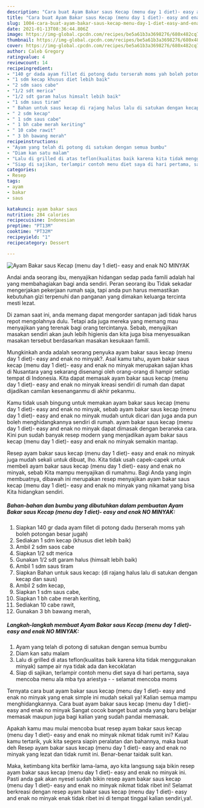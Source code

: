 ```yaml
---
description: "Cara buat Ayam Bakar saus Kecap (menu day 1 diet)- easy and enak NO MINYAK Sederhana Untuk Jualan"
title: "Cara buat Ayam Bakar saus Kecap (menu day 1 diet)- easy and enak NO MINYAK Sederhana Untuk Jualan"
slug: 1004-cara-buat-ayam-bakar-saus-kecap-menu-day-1-diet-easy-and-enak-no-minyak-sederhana-untuk-jualan
date: 2021-01-13T08:36:44.806Z
image: https://img-global.cpcdn.com/recipes/be5a61b3a3698276/680x482cq70/ayam-bakar-saus-kecap-menu-day-1-diet-easy-and-enak-no-minyak-foto-resep-utama.jpg
thumbnail: https://img-global.cpcdn.com/recipes/be5a61b3a3698276/680x482cq70/ayam-bakar-saus-kecap-menu-day-1-diet-easy-and-enak-no-minyak-foto-resep-utama.jpg
cover: https://img-global.cpcdn.com/recipes/be5a61b3a3698276/680x482cq70/ayam-bakar-saus-kecap-menu-day-1-diet-easy-and-enak-no-minyak-foto-resep-utama.jpg
author: Caleb Gregory
ratingvalue: 4
reviewcount: 14
recipeingredient:
- "140 gr dada ayam fillet di potong dadu terserah moms yah boleh potongan besar jugah"
- "1 sdm kecap khusus diet lebih baik"
- "2 sdm saos cabe"
- "1/2 sdt merica"
- "1/2 sdt garam halus himsalt lebih baik"
- "1 sdm saus tiram"
- " Bahan untuk saus kecap di rajang halus lalu di satukan dengan kecap dan saus"
- " 2 sdm kecap"
- " 1 sdm saus cabe"
- " 1 bh cabe merah keriting"
- " 10 cabe rawit"
- " 3 bh bawang merah"
recipeinstructions:
- "Ayam yang telah di potong di satukan dengan semua bumbu"
- "Diam kan satu malam"
- "Lalu di grilled di atas teflon(kualitas baik karena kita tidak menggunakan minyak) sampe air nya tidak ada dan kecoklatan"
- "Siap di sajikan, terlampir contoh menu diet saya di hari pertama, saya mencoba menu ala mba tya ariestya   selamat mencoba moms"
categories:
- Resep
tags:
- ayam
- bakar
- saus

katakunci: ayam bakar saus 
nutrition: 284 calories
recipecuisine: Indonesian
preptime: "PT13M"
cooktime: "PT32M"
recipeyield: "1"
recipecategory: Dessert

---
```



![Ayam Bakar saus Kecap (menu day 1 diet)- easy and enak NO MINYAK](https://img-global.cpcdn.com/recipes/be5a61b3a3698276/680x482cq70/ayam-bakar-saus-kecap-menu-day-1-diet-easy-and-enak-no-minyak-foto-resep-utama.jpg)

Andai anda seorang ibu, menyajikan hidangan sedap pada famili adalah hal yang membahagiakan bagi anda sendiri. Peran seorang ibu Tidak sekadar mengerjakan pekerjaan rumah saja, tapi anda pun harus memastikan kebutuhan gizi terpenuhi dan panganan yang dimakan keluarga tercinta mesti lezat.

Di zaman  saat ini, anda memang dapat mengorder santapan jadi tidak harus repot mengolahnya dulu. Tetapi ada juga mereka yang memang mau menyajikan yang terenak bagi orang tercintanya. Sebab, menyajikan masakan sendiri akan jauh lebih higienis dan kita juga bisa menyesuaikan masakan tersebut berdasarkan masakan kesukaan famili. 



Mungkinkah anda adalah seorang penyuka ayam bakar saus kecap (menu day 1 diet)- easy and enak no minyak?. Asal kamu tahu, ayam bakar saus kecap (menu day 1 diet)- easy and enak no minyak merupakan sajian khas di Nusantara yang sekarang disenangi oleh orang-orang di hampir setiap tempat di Indonesia. Kita dapat memasak ayam bakar saus kecap (menu day 1 diet)- easy and enak no minyak kreasi sendiri di rumah dan dapat dijadikan camilan kesenanganmu di akhir pekanmu.

Kamu tidak usah bingung untuk memakan ayam bakar saus kecap (menu day 1 diet)- easy and enak no minyak, sebab ayam bakar saus kecap (menu day 1 diet)- easy and enak no minyak mudah untuk dicari dan juga anda pun boleh menghidangkannya sendiri di rumah. ayam bakar saus kecap (menu day 1 diet)- easy and enak no minyak dapat dimasak dengan beraneka cara. Kini pun sudah banyak resep modern yang menjadikan ayam bakar saus kecap (menu day 1 diet)- easy and enak no minyak semakin mantap.

Resep ayam bakar saus kecap (menu day 1 diet)- easy and enak no minyak juga mudah sekali untuk dibuat, lho. Kita tidak usah capek-capek untuk membeli ayam bakar saus kecap (menu day 1 diet)- easy and enak no minyak, sebab Kita mampu menyajikan di rumahmu. Bagi Anda yang ingin membuatnya, dibawah ini merupakan resep menyajikan ayam bakar saus kecap (menu day 1 diet)- easy and enak no minyak yang nikamat yang bisa Kita hidangkan sendiri.

<!--inarticleads1-->

##### Bahan-bahan dan bumbu yang dibutuhkan dalam pembuatan Ayam Bakar saus Kecap (menu day 1 diet)- easy and enak NO MINYAK:

1. Siapkan 140 gr dada ayam fillet di potong dadu (terserah moms yah boleh potongan besar jugah)
1. Sediakan 1 sdm kecap (khusus diet lebih baik)
1. Ambil 2 sdm saos cabe
1. Siapkan 1/2 sdt merica
1. Gunakan 1/2 sdt garam halus (himsalt lebih baik)
1. Ambil 1 sdm saus tiram
1. Siapkan  Bahan untuk saus kecap: (di rajang halus lalu di satukan dengan kecap dan saus)
1. Ambil  2 sdm kecap,
1. Siapkan  1 sdm saus cabe,
1. Siapkan  1 bh cabe merah keriting,
1. Sediakan  10 cabe rawit,
1. Gunakan  3 bh bawang merah,




<!--inarticleads2-->

##### Langkah-langkah membuat Ayam Bakar saus Kecap (menu day 1 diet)- easy and enak NO MINYAK:

1. Ayam yang telah di potong di satukan dengan semua bumbu
1. Diam kan satu malam
1. Lalu di grilled di atas teflon(kualitas baik karena kita tidak menggunakan minyak) sampe air nya tidak ada dan kecoklatan
1. Siap di sajikan, terlampir contoh menu diet saya di hari pertama, saya mencoba menu ala mba tya ariestya  -  - selamat mencoba moms




Ternyata cara buat ayam bakar saus kecap (menu day 1 diet)- easy and enak no minyak yang enak simple ini mudah sekali ya! Kalian semua mampu menghidangkannya. Cara buat ayam bakar saus kecap (menu day 1 diet)- easy and enak no minyak Sangat cocok banget buat anda yang baru belajar memasak maupun juga bagi kalian yang sudah pandai memasak.

Apakah kamu mau mulai mencoba buat resep ayam bakar saus kecap (menu day 1 diet)- easy and enak no minyak nikmat tidak rumit ini? Kalau kamu tertarik, yuk kita segera siapin peralatan dan bahannya, maka buat deh Resep ayam bakar saus kecap (menu day 1 diet)- easy and enak no minyak yang lezat dan tidak rumit ini. Benar-benar taidak sulit kan. 

Maka, ketimbang kita berfikir lama-lama, ayo kita langsung saja bikin resep ayam bakar saus kecap (menu day 1 diet)- easy and enak no minyak ini. Pasti anda gak akan nyesel sudah bikin resep ayam bakar saus kecap (menu day 1 diet)- easy and enak no minyak nikmat tidak ribet ini! Selamat berkreasi dengan resep ayam bakar saus kecap (menu day 1 diet)- easy and enak no minyak enak tidak ribet ini di tempat tinggal kalian sendiri,ya!.

